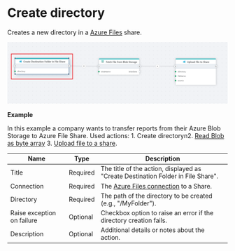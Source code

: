 # Create directory

Creates a new directory in a [Azure Files](https://learn.microsoft.com/en-us/azure/storage/files/storage-files-introduction) share.

![img](../../../../images/flow/create-directory-flow.png)


**Example**

In this example a company wants to transfer reports from their Azure Blob Storage to Azure File Share. Used actions: 1. Create directoryn2. [Read Blob as byte array](../azure-blob-storage/read-blob-as-byte-array.md) 3. [Upload file to a share](upload-file.md).

| Name                        | Type      | Description |
|-----------------------------|-----------|--------------------------------------------------------|
| Title                       | Required  | The title of the action, displayed as "Create Destination Folder in File Share". |
| Connection                  | Required  | The [Azure Files connection](./connecting-to-azure-files.md) to a Share. |
| Directory                   | Required  | The path of the directory to be created (e.g., "/MyFolder"). |
| Raise exception on failure  | Optional  | Checkbox option to raise an error if the directory creation fails. |
| Description                 | Optional  | Additional details or notes about the action. |

